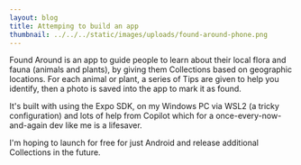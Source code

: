 ```yaml
---
layout: blog
title: Attemping to build an app
thumbnail: ../../../static/images/uploads/found-around-phone.png
---
```

Found Around is an app to guide people to learn about their local flora and fauna (animals and plants), by giving them Collections based on geographic locations. For each animal or plant, a series of Tips are given to help you identify, then a photo is saved into the app to mark it as found.

It's built with using the Expo SDK, on my Windows PC via WSL2 (a tricky configuration) and lots of help from Copilot which for a once-every-now-and-again dev like me is a lifesaver. 

I'm hoping to launch for free for just Android and release additional Collections in the future.